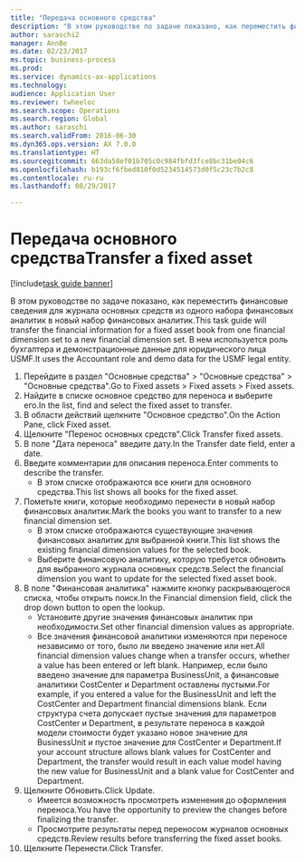 ```yaml
--- 
title: "Передача основного средства"
description: "В этом руководстве по задаче показано, как переместить финансовые сведения для журнала основных средств из одного набора финансовых аналитик в новый набор финансовых аналитик."
author: saraschi2
manager: AnnBe
ms.date: 02/23/2017
ms.topic: business-process
ms.prod: 
ms.service: dynamics-ax-applications
ms.technology: 
audience: Application User
ms.reviewer: twheeloc
ms.search.scope: Operations
ms.search.region: Global
ms.author: saraschi
ms.search.validFrom: 2016-06-30
ms.dyn365.ops.version: AX 7.0.0
ms.translationtype: HT
ms.sourcegitcommit: 663da58ef01b705c0c984fbfd3fce8bc31be04c6
ms.openlocfilehash: b193cf6fbed810f0d5234514573d0f5c23c7b2c8
ms.contentlocale: ru-ru
ms.lasthandoff: 08/29/2017

---
```

# <a name="transfer-a-fixed-asset"></a><span data-ttu-id="85643-103">Передача основного средства</span><span class="sxs-lookup"><span data-stu-id="85643-103">Transfer a fixed asset</span></span>

[!include[task guide banner](../../includes/task-guide-banner.md)]

<span data-ttu-id="85643-104">В этом руководстве по задаче показано, как переместить финансовые сведения для журнала основных средств из одного набора финансовых аналитик в новый набор финансовых аналитик.</span><span class="sxs-lookup"><span data-stu-id="85643-104">This task guide will transfer the financial information for a fixed asset book from one financial dimension set to a new financial dimension set.</span></span>  <span data-ttu-id="85643-105">В нем используется роль бухгалтера и демонстрационные данные для юридического лица USMF.</span><span class="sxs-lookup"><span data-stu-id="85643-105">It uses the Accountant role and demo data for the USMF legal entity.</span></span>

1. <span data-ttu-id="85643-106">Перейдите в раздел "Основные средства" > "Основные средства" > "Основные средства".</span><span class="sxs-lookup"><span data-stu-id="85643-106">Go to Fixed assets > Fixed assets > Fixed assets.</span></span>
2. <span data-ttu-id="85643-107">Найдите в списке основное средство для переноса и выберите его.</span><span class="sxs-lookup"><span data-stu-id="85643-107">In the list, find and select the fixed asset to transfer.</span></span>
3. <span data-ttu-id="85643-108">В области действий щелкните "Основное средство".</span><span class="sxs-lookup"><span data-stu-id="85643-108">On the Action Pane, click Fixed asset.</span></span>
4. <span data-ttu-id="85643-109">Щелкните "Перенос основных средств".</span><span class="sxs-lookup"><span data-stu-id="85643-109">Click Transfer fixed assets.</span></span>
5. <span data-ttu-id="85643-110">В поле "Дата переноса" введите дату.</span><span class="sxs-lookup"><span data-stu-id="85643-110">In the Transfer date field, enter a date.</span></span>
6. <span data-ttu-id="85643-111">Введите комментарии для описания переноса.</span><span class="sxs-lookup"><span data-stu-id="85643-111">Enter comments to describe the transfer.</span></span>
    * <span data-ttu-id="85643-112">В этом списке отображаются все книги для основного средства.</span><span class="sxs-lookup"><span data-stu-id="85643-112">This list shows all books for the fixed asset.</span></span>  
7. <span data-ttu-id="85643-113">Пометьте книги, которые необходимо перенести в новый набор финансовых аналитик.</span><span class="sxs-lookup"><span data-stu-id="85643-113">Mark the books you want to transfer to a new financial dimension set.</span></span>
    * <span data-ttu-id="85643-114">В этом списке отображаются существующие значения финансовых аналитик для выбранной книги.</span><span class="sxs-lookup"><span data-stu-id="85643-114">This list shows the existing financial dimension values for the selected book.</span></span>  
    * <span data-ttu-id="85643-115">Выберите финансовую аналитику, которую требуется обновить для выбранного журнала основных средств.</span><span class="sxs-lookup"><span data-stu-id="85643-115">Select the financial dimension you want to update for the selected fixed asset book.</span></span>  
8. <span data-ttu-id="85643-116">В поле "Финансовая аналитика" нажмите кнопку раскрывающегося списка, чтобы открыть поиск.</span><span class="sxs-lookup"><span data-stu-id="85643-116">In the Financial dimension field, click the drop down button to open the lookup.</span></span>
    * <span data-ttu-id="85643-117">Установите другие значения финансовых аналитик при необходимости.</span><span class="sxs-lookup"><span data-stu-id="85643-117">Set other financial dimension values as appropriate.</span></span>  
    * <span data-ttu-id="85643-118">Все значения финансовой аналитики изменяются при переносе независимо от того, было ли введено значение или нет.</span><span class="sxs-lookup"><span data-stu-id="85643-118">All financial dimension values change when a transfer occurs, whether a value has been entered or left blank.</span></span> <span data-ttu-id="85643-119">Например, если было введено значение для параметра BusinessUnit, а финансовые аналитики CostCenter и Department оставлены пустыми.</span><span class="sxs-lookup"><span data-stu-id="85643-119">For example, if you entered a value for the BusinessUnit and left the CostCenter and Department financial dimensions blank.</span></span> <span data-ttu-id="85643-120">Если структура счета допускает пустые значения для параметров CostCenter и Department, в результате переноса в каждой модели стоимости будет указано новое значение для BusinessUnit и пустое значение для CostCenter и Department.</span><span class="sxs-lookup"><span data-stu-id="85643-120">If your account structure allows blank values for CostCenter and Department, the transfer would result in each value model having the new value for BusinessUnit and a blank value for CostCenter and Department.</span></span>  
9. <span data-ttu-id="85643-121">Щелкните Обновить.</span><span class="sxs-lookup"><span data-stu-id="85643-121">Click Update.</span></span>
    * <span data-ttu-id="85643-122">Имеется возможность просмотреть изменения до оформления переноса.</span><span class="sxs-lookup"><span data-stu-id="85643-122">You have the opportunity to preview the changes before finalizing the transfer.</span></span>  
    * <span data-ttu-id="85643-123">Просмотрите результаты перед переносом журналов основных средств.</span><span class="sxs-lookup"><span data-stu-id="85643-123">Review results before transferring the fixed asset books.</span></span>  
10. <span data-ttu-id="85643-124">Щелкните Перенести.</span><span class="sxs-lookup"><span data-stu-id="85643-124">Click Transfer.</span></span>


